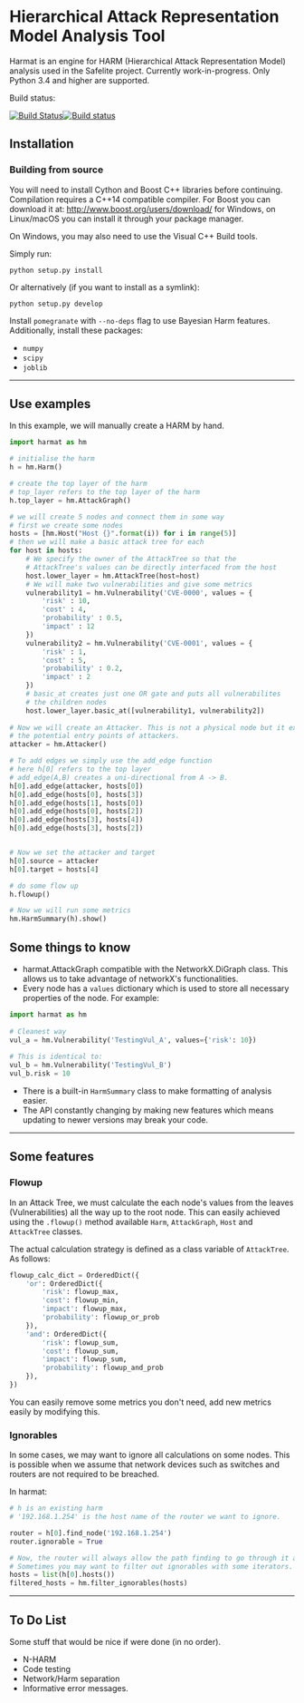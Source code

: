 # Hierarchical Attack Representation Model Analysis Tool

Harmat is an engine for HARM (Hierarchical Attack Representation Model) analysis used in the Safelite project.
Currently work-in-progress. Only Python 3.4 and higher are supported.

Build status:

[![Build Status](https://travis-ci.org/whistlebee/harmat.svg?branch=master)](https://travis-ci.org/whistlebee/harmat)[![Build status](https://ci.appveyor.com/api/projects/status/vmlap3w0mbkpyv4d/branch/master?svg=true)](https://ci.appveyor.com/project/whistlebee/harmat/branch/master)


## Installation

### Building from source

You will need to install Cython and Boost C++ libraries before continuing.
Compilation requires a C++14 compatible compiler.
For Boost you can download it at: http://www.boost.org/users/download/ for Windows, on Linux/macOS you can install it through your package manager.

On Windows, you may also need to use the Visual C++ Build tools.

Simply run:

`python setup.py install`

Or alternatively (if you want to install as a symlink):

`python setup.py develop`

Install `pomegranate` with `--no-deps` flag to use Bayesian Harm features. Additionally, install these packages:

* `numpy`
* `scipy`
* `joblib`

---

## Use examples

In this example, we will manually create a HARM by hand.

```python
import harmat as hm

# initialise the harm
h = hm.Harm()

# create the top layer of the harm
# top_layer refers to the top layer of the harm
h.top_layer = hm.AttackGraph()

# we will create 5 nodes and connect them in some way
# first we create some nodes
hosts = [hm.Host("Host {}".format(i)) for i in range(5)]
# then we will make a basic attack tree for each
for host in hosts:
    # We specify the owner of the AttackTree so that the
    # AttackTree's values can be directly interfaced from the host
    host.lower_layer = hm.AttackTree(host=host)
    # We will make two vulnerabilities and give some metrics
    vulnerability1 = hm.Vulnerability('CVE-0000', values = {
        'risk' : 10,
        'cost' : 4,
        'probability' : 0.5,
        'impact' : 12
    })
    vulnerability2 = hm.Vulnerability('CVE-0001', values = {
        'risk' : 1,
        'cost' : 5,
        'probability' : 0.2,
        'impact' : 2
    })
    # basic_at creates just one OR gate and puts all vulnerabilites
    # the children nodes
    host.lower_layer.basic_at([vulnerability1, vulnerability2])
    
# Now we will create an Attacker. This is not a physical node but it exists to describe
# the potential entry points of attackers.
attacker = hm.Attacker() 

# To add edges we simply use the add_edge function
# here h[0] refers to the top layer
# add_edge(A,B) creates a uni-directional from A -> B.
h[0].add_edge(attacker, hosts[0]) 
h[0].add_edge(hosts[0], hosts[3])
h[0].add_edge(hosts[1], hosts[0])
h[0].add_edge(hosts[0], hosts[2])
h[0].add_edge(hosts[3], hosts[4])
h[0].add_edge(hosts[3], hosts[2])


# Now we set the attacker and target
h[0].source = attacker
h[0].target = hosts[4]

# do some flow up
h.flowup()

# Now we will run some metrics
hm.HarmSummary(h).show()
```

## Some things to know

* harmat.AttackGraph compatible with the NetworkX.DiGraph class. This allows us to take advantage of networkX's functionalities.
* Every node has a `values` dictionary which is used to store all necessary properties of the node.
For example:
 
```python
import harmat as hm
     
# Cleanest way
vul_a = hm.Vulnerability('TestingVul_A', values={'risk': 10}) 
     
# This is identical to:
vul_b = hm.Vulnerability('TestingVul_B')
vul_b.risk = 10
```
* There is a built-in `HarmSummary` class to make formatting of analysis easier.
* The API constantly changing by making new features
which means updating to newer versions may break your code.

---
## Some features

### Flowup

In an Attack Tree, we must calculate the each node's values from the leaves (Vulnerabilities) all the way up to the
root node. This can easily achieved using the `.flowup()` method available `Harm`, `AttackGraph`, `Host` and `AttackTree`
classes. 

The actual calculation strategy is defined as a class variable of `AttackTree`. As follows:
```python
flowup_calc_dict = OrderedDict({
    'or': OrderedDict({
        'risk': flowup_max,
        'cost': flowup_min,
        'impact': flowup_max,
        'probability': flowup_or_prob
    }),
    'and': OrderedDict({
        'risk': flowup_sum,
        'cost': flowup_sum,
        'impact': flowup_sum,
        'probability': flowup_and_prob
    }),
})
```
You can easily remove some metrics you don't need, add new metrics easily by modifying this.

### Ignorables

In some cases, we may want to ignore all calculations on some nodes. This is possible when we assume that network devices
such as switches and routers are not required to be breached.

In harmat:
```python
# h is an existing harm
# '192.168.1.254' is the host name of the router we want to ignore.

router = h[0].find_node('192.168.1.254')
router.ignorable = True

# Now, the router will always allow the path finding to go through it and not exist in any attack paths.
# Sometimes you may want to filter out ignorables with some iterators.
hosts = list(h[0].hosts())
filtered_hosts = hm.filter_ignorables(hosts)
```

------

## To Do List 

Some stuff that would be nice if were done (in no order).

* N-HARM
* Code testing
* Network/Harm separation
* Informative error messages.
